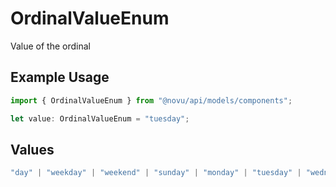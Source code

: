 # OrdinalValueEnum

Value of the ordinal

## Example Usage

```typescript
import { OrdinalValueEnum } from "@novu/api/models/components";

let value: OrdinalValueEnum = "tuesday";
```

## Values

```typescript
"day" | "weekday" | "weekend" | "sunday" | "monday" | "tuesday" | "wednesday" | "thursday" | "friday" | "saturday"
```